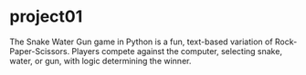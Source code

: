 # project01
The Snake Water Gun game in Python is a fun, text-based variation of Rock-Paper-Scissors. Players compete against the computer, selecting snake, water, or gun, with logic determining the winner.
